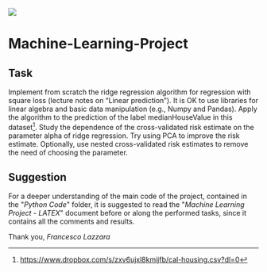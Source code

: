 ![](https://www.google.com/url?sa=i&url=https%3A%2F%2Fwww.unimi.it%2Fit&psig=AOvVaw2bxWkCo6i-Et3qPgqdgfbg&ust=1620991553614000&source=images&cd=vfe&ved=0CAIQjRxqFwoTCPjHpKHGxvACFQAAAAAdAAAAABAD.png)

# Machine-Learning-Project

## Task

Implement from scratch the ridge regression algorithm for regression with square loss (lecture notes on “Linear prediction”). It is OK to use libraries for linear algebra and basic data manipulation (e.g., Numpy and Pandas). Apply the algorithm to the prediction of the label medianHouseValue in this dataset[^1]. Study the dependence of the cross-validated risk estimate on the parameter alpha of ridge regression. Try using PCA to improve the risk estimate. Optionally, use nested cross-validated risk estimates to remove the need of choosing the parameter.

[^1]: https://www.dropbox.com/s/zxv6ujxl8kmijfb/cal-housing.csv?dl=0

## Suggestion

For a deeper understanding of the main code of the project, contained in the "*Python Code*" folder, it is suggested to read the "*Machine Learning Project - LATEX*" document before or along the performed tasks, since it contains all the comments and results.

Thank you,
*Francesco Lazzara*
